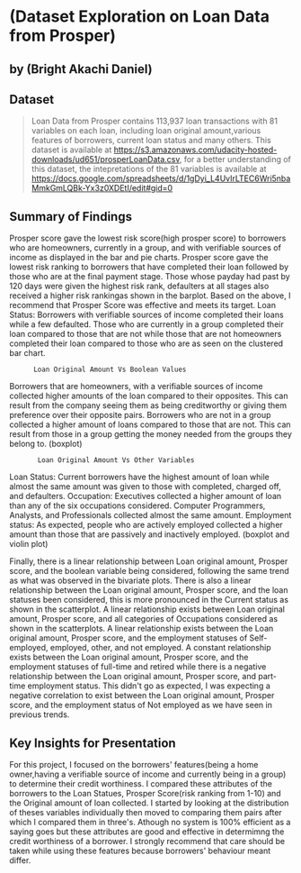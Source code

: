 # (Dataset Exploration on Loan Data from Prosper)
## by (Bright Akachi Daniel)


## Dataset

> Loan Data from Prosper contains 113,937 loan transactions with 81 variables on each loan, including loan original amount,various features of borrowers, current loan status and many others. This dataset is available at
https://s3.amazonaws.com/udacity-hosted-downloads/ud651/prosperLoanData.csv, for a better understanding of this dataset, the intepretations of the 81 variables is available at https://docs.google.com/spreadsheets/d/1gDyi_L4UvIrLTEC6Wri5nbaMmkGmLQBk-Yx3z0XDEtI/edit#gid=0

## Summary of Findings
                          
Prosper score gave the lowest risk score(high prosper score) to borrowers who are homeowners, currently in a group, and with verifiable sources of income as displayed in the bar and pie charts.
Prosper score gave the lowest risk ranking to borrowers that have completed their loan followed by those who are at the final payment stage. Those whose payday had past by 120 days were given the highest risk rank, defaulters at all stages also received a higher risk rankingas shown in the barplot. Based on the above, I recommend that Prosper Score was effective and meets its target.
Loan Status: Borrowers with verifiable sources of income completed their loans while a few defaulted. Those who are currently in a group completed their loan compared to those that are not while those that are not homeowners completed their loan compared to those who are as seen on the clustered bar chart.

          Loan Original Amount Vs Boolean Values

Borrowers that are homeowners, with a verifiable sources of income collected higher amounts of the loan compared to their opposites. This can result from the company seeing them as being creditworthy or giving them preference over their opposite pairs. Borrowers who are not in a group collected a higher amount of loans compared to those that are not. This can  result from those in a group getting the money needed from the groups they belong to. (boxplot)

           Loan Original Amount Vs Other Variables

Loan Status: Current borrowers have the highest amount of loan while almost the same amount was given to those with completed, charged off, and defaulters.
Occupation: Executives collected a higher amount of loan than any of the six occupations considered. Computer Programmers, Analysts, and Professionals collected almost the same amount.
Employment status: As expected, people who are actively employed collected a higher amount than those that are passively and inactively employed. (boxplot and violin plot)

Finally, there is a linear relationship between Loan original amount, Prosper score, and the boolean variable being considered, following the same trend as what was observed in the bivariate plots. There is also a linear relationship between the Loan original amount, Prosper score, and the loan statuses been considered, this is more pronounced in the Current status as shown in the scatterplot. A linear relationship exists between Loan original amount, Prosper score, and all categories of Occupations considered as shown in the scatterplots. A linear relationship exists between the Loan original amount, Prosper score, and the employment statuses of Self-employed, employed, other, and not employed. A constant relationship exists between the Loan original amount, Prosper score, and the employment statuses of full-time and retired while there is a negative relationship between the Loan original amount, Prosper score, and part-time employment status. This didn't go as expected, I was expecting a negative correlation to exist between the Loan original amount, Prosper score, and the employment status of Not employed as we have seen in previous trends.


## Key Insights for Presentation

For this project, I focused on the borrowers' features(being a home owner,having a verifiable source of income and currently being in a group) to determine their credit worthiness. I compared these attributes of the borrowers to the Loan Statues, Prosper Score(risk ranking from 1-10) and the Original amount of loan collected.
    I started by looking at the distribution of theses variables individually then moved to comparing them pairs after which I compared them in three's.
   Athough no system is 100% efficient as a saying goes but these attributes are good and effective in determimng the credit worthiness of a borrower. I strongly recommend that care should be taken while using these features because borrowers' behaviour meant differ.
